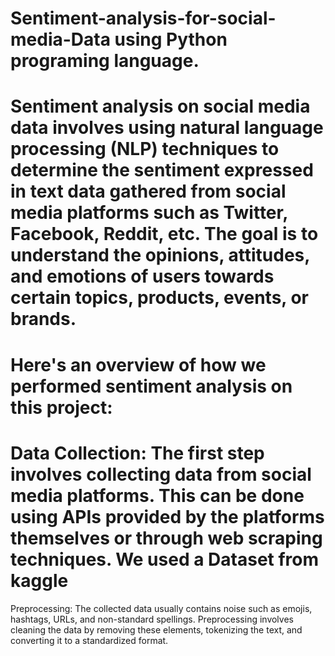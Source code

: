 # Sentiment-analysis-for-social-media-Data using Python programing language.
# Sentiment analysis on social media data involves using natural language processing (NLP) techniques to determine the sentiment expressed in text data gathered from social media platforms such as Twitter, Facebook, Reddit, etc. The goal is to understand the opinions, attitudes, and emotions of users towards certain topics, products, events, or brands.

# Here's an overview of how we performed sentiment analysis on this project:

# Data Collection: The first step involves collecting data from social media platforms. This can be done using APIs provided by the platforms themselves or through web scraping techniques. We used a Dataset from kaggle

Preprocessing: The collected data usually contains noise such as emojis, hashtags, URLs, and non-standard spellings. Preprocessing involves cleaning the data by removing these elements, tokenizing the text, and converting it to a standardized format.
